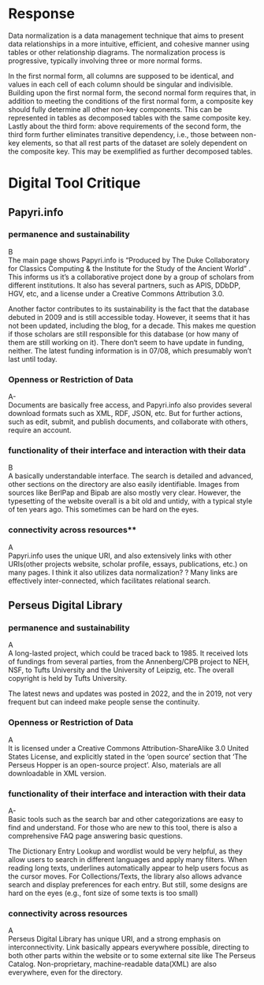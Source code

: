 # Response
Data normalization is a data management technique that aims to present data relationships in a more intuitive, efficient, and cohesive manner using tables or other relationship diagrams. The normalization process is progressive, typically involving three or more normal forms.

In the first normal form, all columns are supposed to be identical, and values in each cell of each column should be singular and indivisible. Building upon the first normal form, the second normal form requires that, in addition to meeting the conditions of the first normal form, a composite key should fully determine all other non-key components. This can be represented in tables as decomposed tables with the same composite key.  Lastly about the third form: above requirements of the second form, the third form further eliminates transitive dependency, i.e., those between non-key elements, so that all rest parts of the dataset are solely dependent on the composite key. This may be exemplified as further decomposed tables. 

# Digital Tool Critique
## Papyri.info
### permanence and sustainability
B  
The main page shows Papyri.info is “Produced by The Duke Collaboratory for Classics Computing & the Institute for the Study of the Ancient World” . This informs us it’s a collaborative project done by a group of scholars from different institutions. It also has several partners, such as APIS, DDbDP, HGV, etc, and a license under a Creative Commons Attribution 3.0.

Another factor contributes to its sustainability is the fact that the database debuted in 2009 and is still accessible today. However, it seems that it has not been updated, including the blog, for a decade. This makes me question if those scholars are still responsible for this database (or how many of them are still working on it). There don‘t seem to have update in funding, neither. The latest funding information is in 07/08, which presumably won’t last until today. 

### Openness or Restriction of Data
A-  
Documents are basically free access, and Papyri.info also provides several download formats such as XML, RDF, JSON, etc. But for further actions, such as edit, submit, and publish documents, and collaborate with others, require an account. 

### functionality of their interface and interaction with their data
B  
A basically understandable interface. The search is detailed and advanced, other sections on the directory are also easily identifiable. Images from sources like BerlPap and Bipab are also mostly very clear. However, the typesetting of the website overall is a bit old and untidy, with a typical style of ten years ago. This sometimes can be hard on the eyes.

### connectivity across resources**
A  
Papyri.info uses the unique URI, and also extensively links with other URIs(other projects website, scholar profile, essays, publications, etc.) on many pages. I think it also utilizes data normalization? ? Many links are effectively inter-connected, which facilitates relational search. 

## Perseus Digital Library 
### permanence and sustainability
A  
A long-lasted project, which could be traced back to 1985. It received lots of fundings from several parties, from the Annenberg/CPB project to NEH, NSF, to Tufts University and the University of Leipzig, etc. The overall copyright is held by Tufts University.

The latest news and updates was posted in 2022, and the in 2019, not very frequent but can indeed make people sense the continuity. 

### Openness or Restriction of Data
A  
It is licensed under a Creative Commons Attribution-ShareAlike 3.0 United States License, and explicitly stated in the ‘open source’ section that ‘The Perseus Hopper is an open-source project’. Also, materials are all downloadable in XML version.

### functionality of their interface and interaction with their data
A-  
Basic tools such as the search bar and other categorizations are easy to find and understand. For those who are new to this tool, there is also a comprehensive FAQ page answering basic questions. 

The Dictionary Entry Lookup and wordlist would be very helpful, as they allow users to search in different languages and apply many filters. When reading long texts, underlines automatically appear to help users focus as the cursor moves. For Collections/Texts, the library also allows advance search and display preferences for each entry. But still, some designs are hard on the eyes (e.g., font size of some texts is too small) 

### connectivity across resources
A  
Perseus Digital Library has unique URI, and a strong emphasis on interconnectivity. Link basically appears everywhere possible, directing to both other parts within the website or to some external site like The Perseus Catalog. Non-proprietary, machine-readable data(XML) are also everywhere, even for the directory.
